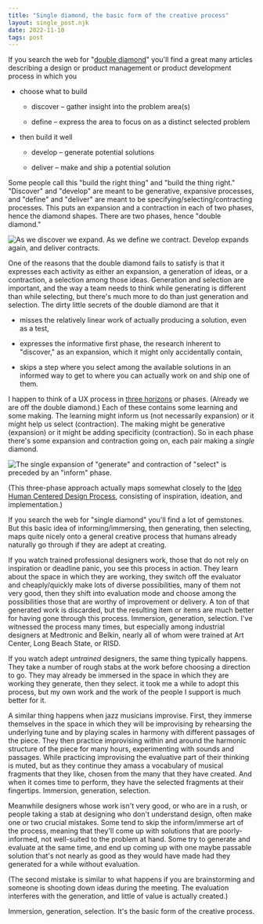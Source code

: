 ```yaml
---
title: "Single diamond, the basic form of the creative process"
layout: single_post.njk
date: 2022-11-10
tags: post
---
```


If you search the web for "[double diamond](https://www.google.com/search?q=double+diamond)" you'll find a great many articles describing a design or product management or product development process in which you

- choose what to build
    - discover – gather insight into the problem area(s)
    
    - define – express the area to focus on as a distinct selected problem

- then build it well
    - develop – generate potential solutions
    
    - deliver – make and ship a potential solution

Some people call this "build the right thing" and "build the thing right." "Discover" and "develop" are meant to be generative, expansive processes, and "define" and "deliver" are meant to be specifying/selecting/contracting processes. This puts an expansion and a contraction in each of two phases, hence the diamond shapes. There are two phases, hence "double diamond."

![As we discover we expand. As we define we contract. Develop expands again, and deliver contracts.](images/Double-diamond.png)

One of the reasons that the double diamond fails to satisfy is that it expresses each activity as either an expansion, a generation of ideas, or a contraction, a selection among those ideas. Generation and selection are important, and the way a team needs to think while generating is different than while selecting, but there's much more to do than just generation and selection. The dirty little secrets of the double diamond are that it

- misses the relatively linear work of actually producing a solution, even as a test,

- expresses the informative first phase, the research inherent to "discover," as an expansion, which it might only accidentally contain,

- skips a step where you select among the available solutions in an informed way to get to where you can actually work on and ship one of them.

I happen to think of a UX process in [three horizons](https://jonplummer.com/2022/10/22/the-bones-of-my-emerging-philosophy-of-ux-research-and-design/) or phases. (Already we are off the double diamond.) Each of these contains some learning and some making. The learning might inform us (not necessarily expansion) or it might help us select (contraction). The making might be generative (expansion) or it might be adding specificity (contraction). So in each phase there's some expansion and contraction going on, each pair making a _single_ diamond.

![The single expansion of "generate" and contraction of "select" is preceded by an "inform" phase.](images/Single-diamond.png)

(This three-phase approach actually maps somewhat closely to the [Ideo Human Centered Design Process](https://www.designkit.org/human-centered-design), consisting of inspiration, ideation, and implementation.)

If you search the web for "single diamond" you'll find a lot of gemstones. But this basic idea of informing/immersing, then generating, then selecting, maps quite nicely onto a general creative process that humans already naturally go through if they are adept at creating.

If you watch trained professional designers work, those that do not rely on inspiration or deadline panic, you see this process in action. They learn about the space in which they are working, they switch off the evaluator and cheaply/quickly make lots of diverse possibilities, many of them not very good, then they shift into evaluation mode and choose among the possibilities those that are worthy of improvement or delivery. A ton of that generated work is discarded, but the resulting item or items are much better for having gone through this process. Immersion, generation, selection. I've witnessed the process many times, but especially among industrial designers at Medtronic and Belkin, nearly all of whom were trained at Art Center, Long Beach State, or RISD.

If you watch adept _untrained_ designers, the same thing typically happens. They take a number of rough stabs at the work before choosing a direction to go. They may already be immersed in the space in which they are working they generate, then they select. it took me a while to adopt this process, but my own work and the work of the people I support is much better for it.

A similar thing happens when jazz musicians improvise. First, they immerse themselves in the space in which they will be improvising by rehearsing the underlying tune and by playing scales in harmony with different passages of the piece. They then practice improvising within and around the harmonic structure of the piece for many hours, experimenting with sounds and passages. While practicing improvising the evaluative part of their thinking is muted, but as they continue they amass a vocabulary of musical fragments that they like, chosen from the many that they have created. And when it comes time to perform, they have the selected fragments at their fingertips. Immersion, generation, selection.

Meanwhile designers whose work isn't very good, or who are in a rush, or people taking a stab at designing who don't understand design, often make one or two crucial mistakes. Some tend to skip the inform/immerse art of the process, meaning that they'll come up with solutions that are poorly-informed, not well-suited to the problem at hand. Some try to generate and evaluate at the same time, and end up coming up with one maybe passable solution that's not nearly as good as they would have made had they generated for a while without evaluation.

(The second mistake is similar to what happens if you are brainstorming and someone is shooting down ideas during the meeting. The evaluation interferes with the generation, and little of value is actually created.)

Immersion, generation, selection. It's the basic form of the creative process.
